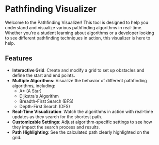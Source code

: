 # Pathfinding Visualizer

Welcome to the Pathfinding Visualizer! This tool is designed to help you understand and visualize various pathfinding algorithms in real-time. Whether you're a student learning about algorithms or a developer looking to see different pathfinding techniques in action, this visualizer is here to help.

## Features

- **Interactive Grid**: Create and modify a grid to set up obstacles and define the start and end points.
- **Multiple Algorithms**: Visualize the behavior of different pathfinding algorithms, including:
  - A* (A Star)
  - Dijkstra's Algorithm
  - Breadth-First Search (BFS)
  - Depth-First Search (DFS)
- **Real-Time Visualization**: Watch the algorithms in action with real-time updates as they search for the shortest path.
- **Customizable Settings**: Adjust algorithm-specific settings to see how they impact the search process and results.
- **Path Highlighting**: See the calculated path clearly highlighted on the grid.
